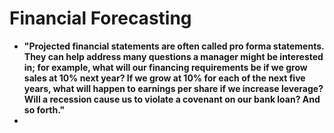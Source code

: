 # Financial Forecasting

- **"Projected financial statements are often called pro forma statements. They can help address many questions a manager might be interested in; for example, what will our financing requirements be if we grow sales at 10% next year? If we grow at 10% for each of the next five years, what will happen to earnings per share if we increase leverage? Will a recession cause us to violate a covenant on our bank loan? And so forth."**
- 
